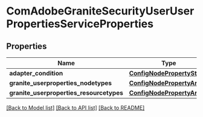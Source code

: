 # ComAdobeGraniteSecurityUserUserPropertiesServiceProperties

## Properties
Name | Type | Description | Notes
------------ | ------------- | ------------- | -------------
**adapter_condition** | [**ConfigNodePropertyString**](ConfigNodePropertyString.md) |  | [optional] 
**granite_userproperties_nodetypes** | [**ConfigNodePropertyArray**](ConfigNodePropertyArray.md) |  | [optional] 
**granite_userproperties_resourcetypes** | [**ConfigNodePropertyArray**](ConfigNodePropertyArray.md) |  | [optional] 

[[Back to Model list]](../README.md#documentation-for-models) [[Back to API list]](../README.md#documentation-for-api-endpoints) [[Back to README]](../README.md)


